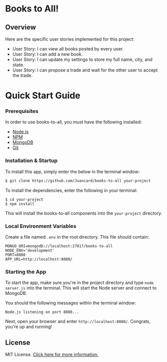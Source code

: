 # Books to All!

## Overview

Here are the specific user stories implemented for this project:
- User Story: I can view all books posted by every user.
- User Story: I can add a new book.
- User Story: I can update my settings to store my full name, city, and state.
- User Story: I can propose a trade and wait for the other user to accept the trade.

# Quick Start Guide

### Prerequisites

In order to use books-to-all, you must have the following installed:

- [Node.js](https://nodejs.org/)
- [NPM](https://nodejs.org/)
- [MongoDB](http://www.mongodb.org/)
- [Git](https://git-scm.com/)

### Installation & Startup

To install this app, simply enter the below in the terminal window:

```bash
$ git clone https://github.com/Juancard/books-to-all your-project
```

To install the dependencies, enter the following in your terminal:

```
$ cd your-project
$ npm install
```

This will install the books-to-all components into the `your-project` directory.

### Local Environment Variables

Create a file named `.env` in the root directory. This file should contain:

```
MONGO_URI=mongodb://localhost:27017/books-to-all
NODE_ENV='development'
PORT=8080
APP_URL=http://localhost:8080/
```

### Starting the App

To start the app, make sure you're in the project directory and type `node server.js` into the terminal. This will start the Node server and connect to MongoDB.

You should the following messages within the terminal window:

```
Node.js listening on port 8080...
```

Next, open your browser and enter `http://localhost:8080/`. Congrats, you're up and running!

## License

MIT License. [Click here for more information.](LICENSE.md)

